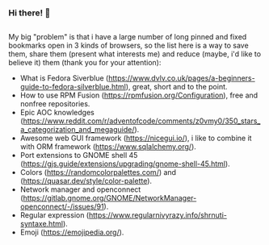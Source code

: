 ### Hi there! 👋<h2></h2>

My big "problem" is that i have a large number of long pinned and fixed bookmarks open in 3 kinds of browsers, so the list here is a way to save them, share them (present what interests me) and reduce (maybe, i'd like to believe it) them (thank you for your attention):
- What is Fedora Siverblue (https://www.dvlv.co.uk/pages/a-beginners-guide-to-fedora-silverblue.html), great, short and to the point.
- How to use RPM Fusion (https://rpmfusion.org/Configuration), free and nonfree repositories.
- Epic AOC knowledges (https://www.reddit.com/r/adventofcode/comments/z0vmy0/350_stars_a_categorization_and_megaguide/).
- Awesome web GUI framework (https://nicegui.io/), i like to combine it with ORM framework (https://www.sqlalchemy.org/).
- Port extensions to GNOME shell 45 (https://gjs.guide/extensions/upgrading/gnome-shell-45.html).
- Colors (https://randomcolorpalettes.com/) and (https://quasar.dev/style/color-palette).
- Network manager and openconnect (https://gitlab.gnome.org/GNOME/NetworkManager-openconnect/-/issues/91).
- Regular expression (https://www.regularnivyrazy.info/shrnuti-syntaxe.html).
- Emoji (https://emojipedia.org/).

<!--
**chrosta/chrosta** is a ✨ _special_ ✨ repository because its `README.md` (this file) appears on your GitHub profile.
Here are some ideas to get you started:
- 🔭 I’m currently working on ...
- 🌱 I’m currently learning ...
- 👯 I’m looking to collaborate on ...
- 🤔 I’m looking for help with ...
- 💬 Ask me about ...
- 📫 How to reach me: ...
- 😄 Pronouns: ...
- ⚡ Fun fact: ...
-->
